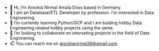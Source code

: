 - 👋 Hi, I’m Arockia Nirmal Amala Doss based in Germany.
- 👀 I am an Database/ETL Developer by profession. I’m interested in Data Engineering.
- 🌱 I’m currently learning Python/GCP and I am buiding hobby Data Engineering related hobby projects using the same.
- 💞️ I’m looking to collaborate on interseting projects in the field of Data Enginnering.
- 📫 You can reach me on arockianirmal26@gmail.com.

<!---
arockianirmal26/arockianirmal26 is a ✨ special ✨ repository because its `README.md` (this file) appears on your GitHub profile.
You can click the Preview link to take a look at your changes.
--->
